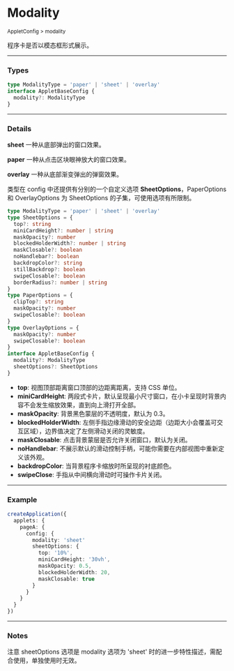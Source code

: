 # Modality

<small>AppletConfig > modality</small>

程序卡是否以模态框形式展示。

---

<h3>Types</h3>

```ts
type ModalityType = 'paper' | 'sheet' | 'overlay'
interface AppletBaseConfig {
  modality?: ModalityType
}
```

---

<h3>Details</h3>

**sheet** 一种从底部弹出的窗口效果。

**paper** 一种从点击区块眼神放大的窗口效果。

**overlay** 一种从底部渐变弹出的弹窗效果。

类型在 config 中还提供有分别的一个自定义选项 **SheetOptions**，PaperOptions 和 OverlayOptions 为 SheetOptions 的子集，可使用选项有所限制。

```ts
type ModalityType = 'paper' | 'sheet' | 'overlay'
type SheetOptions = {
  top?: string
  miniCardHeight?: number | string
  maskOpacity?: number
  blockedHolderWidth?: number | string
  maskClosable?: boolean
  noHandlebar?: boolean
  backdropColor?: string
  stillBackdrop?: boolean
  swipeClosable?: boolean
  borderRadius?: number | string
}
type PaperOptions = {
  clipTop?: string
  maskOpacity?: number
  swipeClosable?: boolean
}
type OverlayOptions = {
  maskOpacity?: number
  swipeClosable?: boolean
}
interface AppletBaseConfig {
  modality?: ModalityType
  sheetOptions?: SheetOptions
}
```

- **top**: 视图顶部距离窗口顶部的边距离距离，支持 CSS 单位。
- **miniCardHeight**: 两段式卡片，默认呈现最小尺寸窗口，在小卡呈现时背景内容不会发生缩放效果，直到向上滑打开全部。
- **maskOpacity**: 背景黑色蒙层的不透明度，默认为 0.3。
- **blockedHolderWidth**: 左侧手指边缘滑动的安全边距（边距大小会覆盖可交互区域），边界值决定了左侧滑动关闭的灵敏度。
- **maskClosable**: 点击背景蒙层是否允许关闭窗口，默认为关闭。
- **noHandlebar**: 不展示默认的滑动控制手柄，可能你需要在内部视图中重新定义该外观。
- **backdropColor**: 当背景程序卡缩放时所呈现的衬底颜色。
- **swipeClose**: 手指从中间横向滑动时可操作卡片关闭。

---

<h3>Example</h3>

```ts
createApplication({
  applets: {
    pageA: {
      config: {
        modality: 'sheet'
        sheetOptions: {
          top: '10%',
          miniCardHeight: '30vh',
          maskOpacity: 0.5,
          blockedHolderWidth: 20,
          maskClosable: true
        }
      }
    }
  }
})
```

---

<h3>Notes</h3>

注意 sheetOptions 选项是 modality 选项为 'sheet' 时的进一步特性描述，需配合使用，单独使用时无效。
